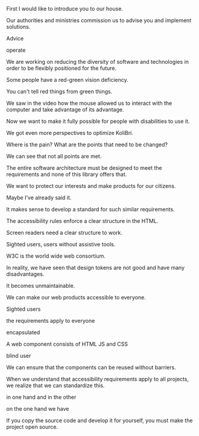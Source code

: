 First I would like to introduce you to our house.

Our authorities and ministries commission us to advise you and implement solutions.

Advice

operate

We are working on reducing the diversity of software and technologies in order to be flexibly positioned for the future.

Some people have a red-green vision deficiency.

You can't tell red things from green things.

We saw in the video how the mouse allowed us to interact with the computer and take advantage of its advantage.

Now we want to make it fully possible for people with disabilities to use it.

We got even more perspectives to optimize KoliBri.


Where is the pain? What are the points that need to be changed?


We can see that not all points are met.

The entire software architecture must be designed to meet the requirements and none of this library offers that.

We want to protect our interests and make products for our citizens.

Maybe I've already said it.

It makes sense to develop a standard for such similar requirements.

The accessibility rules enforce a clear structure in the HTML.

Screen readers need a clear structure to work.

Sighted users, users without assistive tools.

W3C is the world wide web consortium.

In reality, we have seen that design tokens are not good and have many disadvantages.

It becomes unmaintainable.



We can make our web products accessible to everyone.

Sighted users

the requirements apply to everyone

encapsulated

A web component consists of HTML JS and CSS

blind user

We can ensure that the components can be reused without barriers.

When we understand that accessibility requirements apply to all projects, we realize that we can standardize this.

in one hand and in the other

on the one hand we have

If you copy the source code and develop it for yourself, you must make the project open source.